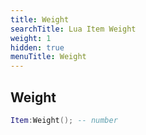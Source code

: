 ```yaml
---
title: Weight
searchTitle: Lua Item Weight
weight: 1
hidden: true
menuTitle: Weight
---
```

## Weight
```lua
Item:Weight(); -- number
```